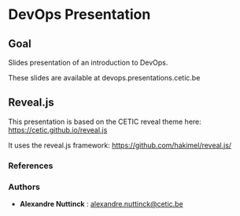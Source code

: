 # DevOps Presentation

## Goal

Slides presentation of an introduction to DevOps.

These slides are available at devops.presentations.cetic.be

## Reveal.js

This presentation is based on the CETIC reveal theme here: https://cetic.github.io/reveal.js

It uses the reveal.js framework: https://github.com/hakimel/reveal.js/

### References

### Authors

* **Alexandre Nuttinck** : alexandre.nuttinck@cetic.be
